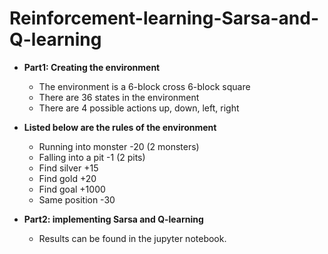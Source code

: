 # Reinforcement-learning-Sarsa-and-Q-learning

* **Part1: Creating the environment**
  * The environment is a 6-block cross 6-block square
   * There are 36 states in the environment
    * There are 4 possible actions up, down, left, right

* **Listed below are the rules of the environment**
  * Running into monster -20 (2 monsters)
   * Falling into a pit -1 (2 pits)
    * Find silver +15
     * Find gold +20
     * Find goal +1000
     * Same position -30

* **Part2: implementing Sarsa and Q-learning**
    * Results can be found in the jupyter notebook.
